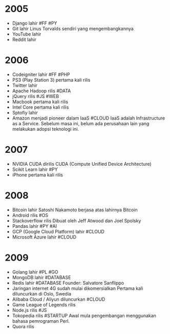 # 2005
- Django lahir #FF #PY
- Git lahir
	Linus Torvalds sendiri yang mengembangkannya
- YouTube lahir
- Reddit lahir
# 2006
- Codeigniter lahir #FF #PHP
- PS3 (Play Station 3) pertama kali rilis
- Twitter lahir
- Apache Hadoop rilis #DATA
- jQuery rilis #JS #WEB
- Macbook pertama kali rilis
- Intel Core pertama kali rilis
- Sptofiy lahir
- Amazon menjadi pioneer dalam IaaS #CLOUD
	IaaS adalah Infrastructure as a Service. Sebelum masa ini, belum ada perusahaan lain yang melakukan adopsi teknologi ini.
# 2007
- NVIDIA CUDA dirilis
  CUDA (Compute Unified Device Architecture)
- Scikit Learn lahir #PY
- iPhone pertama kali rilis
# 2008
- Bitcoin lahir
	Satoshi Nakamoto berjasa atas lahirnya Bitcoin
- Android rilis #OS
- Stackoverflow rilis
	Dibuat oleh Jeff Atwood dan Joel Spolsky
- Pandas lahir #PY #AI
- GCP (Google Cloud Platform) lahir #CLOUD
- Microsoft Azure lahir #CLOUD
# 2009
- Golang lahir #PL #GO
- MongoDB lahir #DATABASE
- Redis lahir #DATABASE 
	Founder: Salvatore Sanflippo
- Jaringan internet 4G sudah mulai dikomersialkan
	Pertama kali diluncurkan di Oslo, Swedia
- Alibaba Cloud / Aliyun diluncurkan #CLOUD
- Game League of Legends rilis
- Node.js rilis #JS
- Tokopedia rilis #STARTUP
	Awal mula pengembangan menggunakan bahasa pemrograman Perl.
- Quora rilis